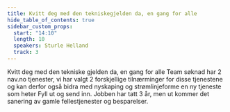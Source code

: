 ```yaml
---
title: Kvitt deg med den tekniskegjelden da, en gang for alle
hide_table_of_contents: true
sidebar_custom_props:
  start: "14:10"
  length: 10
  speakers: Sturle Helland
  track: 3
---
```


Kvitt deg med den tekniske gjelden da, en gang for alle
Team søknad har 2 nav.no tjenester, vi har valgt 2 forskjellige tilnærminger for disse tjenestene og kan derfor også bidra med nyskaping og strømlinjeforme en ny tjeneste som heter Fyll ut og send inn.
Jobben har tatt 3 år, men ut kommer det sanering av gamle fellestjenester og besparelser.